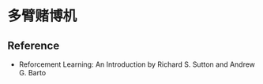 # 多臂赌博机


## Reference
* Reforcement Learning: An Introduction by Richard S. Sutton and Andrew G. Barto
